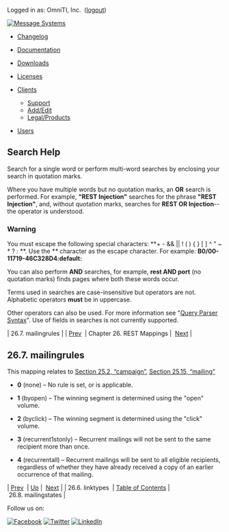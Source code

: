 Logged in as: OmniTI, Inc.  ([logout](https://support.messagesystems.com/logout.php))

[![Message Systems](https://support.messagesystems.com/images/ms-white205.png)](https://support.messagesystems.com/start.php) 

*   [Changelog](https://support.messagesystems.com/start.php?show=changelog)
*   [Documentation](https://support.messagesystems.com/docs/)
*   [Downloads](https://support.messagesystems.com/start.php)

*   [Licenses](https://support.messagesystems.com/license_summary.php)
*   <a href="">Clients</a>
    *   [Support](https://support.messagesystems.com/cs.php)
    *   [Add/Edit](https://support.messagesystems.com/edit_client.php)
    *   [Legal/Products](https://support.messagesystems.com/edit_products.php)
*   [Users](https://support.messagesystems.com/edit_customer.php)

## Search Help

Search for a single word or perform multi-word searches by enclosing your search in quotation marks.

Where you have multiple words but no quotation marks, an **OR** search is performed. For example, **"REST Injection"** searches for the phrase **"REST Injection"**, and, without quotation marks, searches for **REST OR Injection**--the operator is understood.

### Warning

You must escape the following special characters: **+ - && || ! ( ) { } [ ] ^ " ~ * ? : \**. Use the **\** character as the escape character. For example: **B0/00-11719-46C328D4\:default\:**

You can also perform **AND** searches, for example, **rest AND port** (no quotation marks) finds pages where both these words occur.

Terms used in searches are case-insensitive but operators are not. Alphabetic operators **must** be in uppercase.

Other operators can also be used. For more information see "[Query Parser Syntax](https://lucene.apache.org/core/old_versioned_docs/versions/3_0_0/queryparsersyntax.html)". Use of fields in searches is not currently supported.

| 26.7. mailingrules |
| [Prev](rest.autogen.map.linktypes.php)  | Chapter 26. REST Mappings |  [Next](rest.autogen.map.mailingstates.php) |

## 26.7. mailingrules

This mapping relates to [Section 25.2, “campaign”](rest.autogen.struct.campaign.php "25.2. campaign"), [Section 25.15, “mailing”](rest.autogen.struct.mailing.php "25.15. mailing")

*   **0** (none) – No rule is set, or is applicable.

*   **1** (byopen) – The winning segment is determined using the "open" volume.

*   **2** (byclick) – The winning segment is determined using the "click" volume.

*   **3** (recurrent1stonly) – Recurrent mailings will not be sent to the same recipient more than once.

*   **4** (recurrentall) – Recurrent mailings will be sent to all eligible recipients, regardless of whether they have already received a copy of an earlier occurrence of that mailing.

| [Prev](rest.autogen.map.linktypes.php)  | [Up](rest.autogen.map.php) |  [Next](rest.autogen.map.mailingstates.php) |
| 26.6. linktypes  | [Table of Contents](index.php) |  26.8. mailingstates |

Follow us on:

[![Facebook](https://support.messagesystems.com/images/icon-facebook.png)](http://www.facebook.com/messagesystems) [![Twitter](https://support.messagesystems.com/images/icon-twitter.png)](http://twitter.com/#!/MessageSystems) [![LinkedIn](https://support.messagesystems.com/images/icon-linkedin.png)](http://www.linkedin.com/company/message-systems)